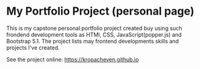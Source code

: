 # My Portfolio Project (personal page)

This is my capstone personal portfolio project created buy using such frondend development tools
as HTMl, CSS, JavaScript(popper.js) and Bootstrap 5.1. The project lists may frontend developments skills 
and projects I've created.

See the project online: https://kropacheven.github.io

